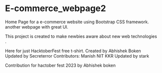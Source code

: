 # E-commerce_webpage2
Home Page for a e-commerce website using Bootstrap CSS framework.
another webpage with great UI.

This project is created to make newbies aware about new web technologies
.


Here for just HacktoberFest free t-shirt.
Created by Abhishek Boken
Updated by Secreterror
Contributors: 
    Manish 
NIT KKR
Updated by stark

Contribution for hactober fest 2023 by Abhishek boken
